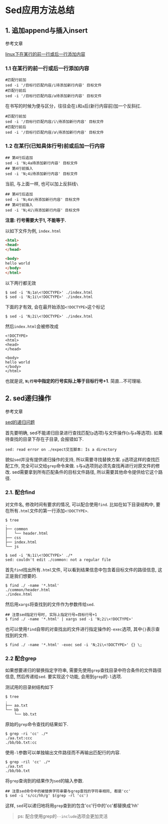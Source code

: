 # Sed应用方法总结

## 1. 追加append与插入insert

参考文章

[linux下在某行的前一行或后一行添加内容](http://www.361way.com/sed-process-lines/2263.html)

### 1.1 在某行的前一行或后一行添加内容

```
#匹配行前加
sed -i '/目标行匹配内容/i待添加新行内容' 目标文件
#匹配行前后
sed -i '/目标行匹配内容/a待添加新行内容' 目标文件
```

在书写的时候为便与区分，往往会在`i`和`a`后(新行内容前)加一个反斜扛.

```
#匹配行前加
sed -i '/目标行匹配内容/i\待添加新行内容' 目标文件
#匹配行前后
sed -i '/目标行匹配内容/a\待添加新行内容' 目标文件
```

### 1.2 在某行(已知具体行号)前或后加一行内容

```
## 第4行后追加
sed -i 'N;4a待添加新行内容' 目标文件
## 第4行前插入
sed -i 'N;4i待添加新行内容' 目标文件 
```

当前, 与上面一样, 也可以加上反斜线`\`

```
## 第4行后追加
sed -i 'N;4a\待添加新行内容' 目标文件
## 第4行前插入
sed -i 'N;4i\待添加新行内容' 目标文件 
```

**注意: 行号需要大于1, 不能等于.**

以如下文件为例, `index.html`

```html
<html>
<head>
</head>

<body>
hello world
</body>
</html>
```

以下两行都无效

```
$ sed -i 'N;1a\<!DOCTYPE>' ./index.html
$ sed -i 'N;1i\<!DOCTYPE>' ./index.html
```

下面的才有效, 会在最开始添加`<!DOCTYPE>`这个标记

```
$ sed -i 'N;2i\<!DOCTYPE>' ./index.html
```

然后`index.html`会被修改成

```
<!DOCTYPE>
<html>
<head>
</head>

<body>
hello world
</body>
</html>
```

也就是说, **`N;行号`中指定的行号实际上等于目标行号+1**. 简直...不可理喻.

## 2. sed递归操作

参考文章

[sed的递归问题](http://www.blogbus.com/kebe-jea-logs/59348026.html)

首先要明确, sed不能递归目录进行查找匹配(`p`选项)与文件操作(`s`与`a`等选项). 如果待查找的目录下存在子目录, 会报错如下.

```
sed: read error on ./expect交互脚本: Is a directory
```

貌似`sed`并没有提供递归操作的支持, 所以需要寻找替换方案. `p`选项这样的查找匹配工作, 完全可以交给`grep`命令来做. `s`与`a`选项则必须先查找再进行对原文件的修改. sed需要拿到所有匹配条件的目标文件路径, 所以需要其他命令提供给它这个路径.

### 2.1. 配合find

对文件名, 修改时间有要求的情况, 可以配合使用`find`. 比如在如下目录结构中, 要在所有`.html`文件的第一行添加`<!DOCTYPE>`.

```
$ tree
.
├── common
│   └── header.html
├── css
├── index.html
└── js

$ sed -i 'N;1i\<!DOCTYPE>' ./*
sed: couldn't edit ./common: not a regular file
```

首先`find`找出所有`.html`文件, 可以看到结果信息中包含着目标文件的路径信息, 这正是我们想要的.

```
$ find ./ -name '*.html'
./common/header.html
./index.html
```

然后用`xargs`将查找到的文件作为参数传给`sed`.

```
## 注意sed指定行号时, 实际上指定行号=目标行号+1
$ find ./ -name '*.html' | xargs sed -i 'N;2i\<!DOCTYPE>'
```

也可以使用`find`自带的对查找出的文件进行指定操作的`-exec`选项, 其中`{}`表示查找到的文件.

```
$ find ./ -name '*.html' -exec sed -i 'N;2i\<!DOCTYPE>' {} \;
```

### 2.2 配合grep

如果想要递归的替换指定字符串, 需要先使用`grep`查找目录中符合条件的文件路径信息, 然后传递给`sed`. 要实现这个功能, 会用到`grep`的`-l`选项.

测试用的目录树结构如下

```
$ tree
.
├── aa.txt
└── bb
    └── bb.txt
```

原始的`grep`命令查找的结果如下.

```
$ grep -ri 'cc' ./*
./aa.txt:ccc
./bb/bb.txt:cc
```

使用`-l`参数可以单独输出文件路径而不再输出匹配行的内容.

```
$ grep -ril 'cc' ./*
./aa.txt
./bb/bb.txt
```

将`grep`查询到的结果作为`sed`的输入参数.

```
## 注意sed命令中的被替换字符串要与grep查找的字符串相同, 都是'cc'
$ sed -i 's/cc/hh/g' $(grep -rl 'cc')
```

这样, `sed`可以递归地将用`grep`查到的包含'cc'行中的'cc'都替换成'hh'

> ps: 配合使用grep的`--include`选项会更加灵活